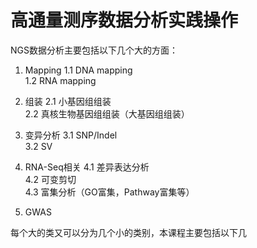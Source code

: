 # 高通量测序数据分析实践操作
NGS数据分析主要包括以下几个大的方面：

1. Mapping
1.1 DNA mapping  
1.2 RNA mapping  

2. 组装
2.1 小基因组组装  
2.2 真核生物基因组组装（大基因组组装）  

3. 变异分析
3.1 SNP/Indel  
3.2 SV  

4. RNA-Seq相关
4.1 差异表达分析  
4.2 可变剪切  
4.3 富集分析（GO富集，Pathway富集等）  

5. GWAS


每个大的类又可以分为几个小的类别，本课程主要包括以下几
